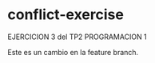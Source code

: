 # conflict-exercise
EJERCICION 3 del TP2 PROGRAMACION 1

Este es un cambio en la feature branch. 


